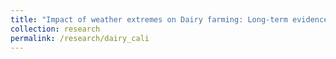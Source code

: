 ```yaml
---
title: "Impact of weather extremes on Dairy farming: Long-term evidence from California"
collection: research
permalink: /research/dairy_cali
---
```

